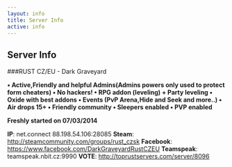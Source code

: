 ```yaml
---
layout: info
title: Server Info
active: info
---
```


## Server Info

###RUST CZ/EU - Dark Graveyard


**• Active,Friendly and helpful Admins(Admins powers only used to protect form cheaters)
• No hackers!
• RPG addon (leveling) + Party leveling
• Oxide with best addons
• Events (PvP Arena,Hide and Seek and more..)
• Air drops 15+
• Friendly community
• Sleepers enabled
• PVP enabled**

**Freshly started on 07/03/2014**


**IP**: net.connect 88.198.54.106:28085
**Steam**:  http://steamcommunity.com/groups/rust_czsk
**Facebook**: https://www.facebook.com/DarkGraveyardRustCZEU
**Teamspeak**: teamspeak.nbit.cz:9990
**VOTE**: http://toprustservers.com/server/8096

